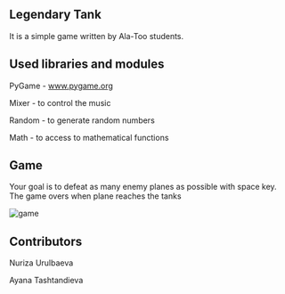 ## Legendary Tank 

It is a simple game written by Ala-Too students. 

## Used libraries and modules 

PyGame - www.pygame.org

Mixer - to control the music 

Random - to generate random numbers 

Math - to access to mathematical functions

## Game

Your goal is to defeat as many enemy planes as possible with space key. 
The game overs when plane reaches the tanks

![game](https://user-images.githubusercontent.com/73421109/102830533-b2d06000-4413-11eb-89d3-db1514148bb5.jpg)

## Contributors

Nuriza Urulbaeva

Ayana Tashtandieva

